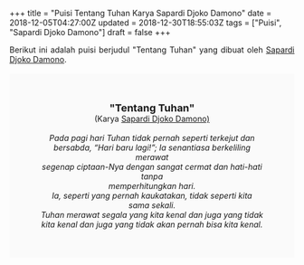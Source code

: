 +++
title = "Puisi Tentang Tuhan Karya Sapardi Djoko Damono"
date = 2018-12-05T04:27:00Z
updated = 2018-12-30T18:55:03Z
tags = ["Puisi", "Sapardi Djoko Damono"]
draft = false
+++

<div dir="ltr" style="text-align: left;" trbidi="on"><div style="text-align: justify;">Berikut ini adalah puisi berjudul "Tentang Tuhan" yang dibuat oleh <a href="https://ensiklopedia.kemdikbud.go.id/sastra/artikel/Sapardi_Djoko_Damono" target="_blank">Sapardi Djoko Damono</a>. </div><br /><div style="background: #FAFAFA; font-size: 14px; height: auto; margin: 0 auto; padding: 50px; text-align: center; width: auto;"><span style="font-size: 18px;"><b>"Tentang Tuhan"</b></span><br />(Karya <a href="https://www.sekata.web.id/tags/sapardi-djoko-damono" target="_blank">Sapardi Djoko Damono)</a> <br /><br /><i>Pada pagi hari Tuhan tidak pernah seperti terkejut dan</i><br /><i>bersabda, “Hari baru lagi!”; Ia senantiasa berkeliling merawat</i><br /><i>segenap ciptaan-Nya dengan sangat cermat dan hati-hati tanpa</i><br /><i>memperhitungkan hari.</i><br /><i>Ia, seperti yang pernah kaukatakan, tidak seperti kita</i><br /><i>sama sekali.</i><br /><i>Tuhan merawat segala yang kita kenal dan juga yang tidak</i><br /><i>kita kenal dan juga yang tidak akan pernah bisa kita kenal.</i> </div></div>
